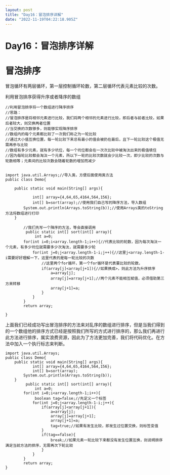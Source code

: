 ```yaml
---
layout: post
title: "Day16：冒泡排序详解"
date: "2022-11-19T04:22:18.905Z"
---
```

Day16：冒泡排序详解
============

冒泡排序
====

冒泡循环有两层循环，第一层控制循环轮数，第二层循环代表元素比较的次数。

利用冒泡排序获得升序或者降序的数组

    //利用冒泡排序将一个数组进行降序排序
    //思路：
    //冒泡排序是将相邻元素进行比较，我们将两个相邻的元素进行比较，即后者与前者比较，如果后者较大，则交换两者位置
    //当交换的次数够多，则能够实现降序排序
    //数组内的每个元素都比较了一次我们称之为一轮比较
    //通过大小值互换位置，每一轮比较下来总有最小的值会被扔在最后，且下一轮比较这个极值无需再参与比较
    //数组有多少元素，就有多少坑位，每一个坑位都会在一次次比较中被淘汰出来的极值填住
    //因为每轮比较都会淘汰一个元素，所以下一轮的比较次数就会少比较一次，即少比较的次数与轮数相等；元素间的比较次数会随着轮数的增加而减少
    
    
    import java.util.Arrays;//导入类，方便后面使用类方法
    public class Demo{
        
        public static void main(String[] args){
           
                int[] array={4,64,65,4164,564,156};
                int[] b=sort(array);//使用我们自己写的降序方法，导入数组
            System.out.println(Arrays.toString(b));//使用Arrays类的toString方法将数组进行打印
        }
            
            //我们先写一个降序的方法，等会直接调用
             public static int[] sort(int[] array){
                 int a=0;
            for(int i=0;i<array.length-1;i++){//代表比较的轮数，因为每次淘汰一个元素，有多少坑位就需要多少次淘汰，就需要多少轮
                for(int j=0;j<array.length-1-i;j++){//这里j<array.length-1-i需要好好理解一下，这里代表的是每一轮比较的次数
                    //这里两个for循环，第一个for循环是代表要比较的轮数，
                    if(array[j]<array[j+1]){//如果换成>，则此方法为升序排序
                        a=array[j];
                        array[j]=array[j+1];//两个元素不能相互赋值，必须借助第三方来转移
                        array[j+1]=a;
                    }
                }
            }
            return array;
        
    }
    

上面我们已经成功写出冒泡排序的方法来对乱序的数组进行排序，但是当我们得到的一个数组他的排序方式已经是按照我们所写的方式进行排序的，那么我们再进行此方法进行排序，属实浪费资源，因此为了方法更加完善，我们将代码优化。在方法中加入一个执行标志来判断。

    import java.util.Arrays;
    public class Demo{
        public static void main(String[] args){
                int[] array={4,64,65,4164,564,156};
                int[] b=sort(array);
            System.out.println(Arrays.toString(b));
        }
             public static int[] sort(int[] array){
                 int a=0;
            for(int i=0;i<array.length-1;i++){
                 boolean tag=false;//先定义一个标签
                for(int j=0;j<array.length-1-i;j++){
                    if(array[j]<array[j+1]){
                        a=array[j];
                        array[j]=array[j+1];
                        array[j+1]=a;
                        tag=true;//如果有发生比较，即发生过位置交换，则标签变值
                    }
                    if(tag==false){
                        break;//如果元素一轮比较下来都没有发生位置互换，则说明排序满足当前方法的排序，无需再次下轮比较
                    }
                }
            }
            return array;
    }